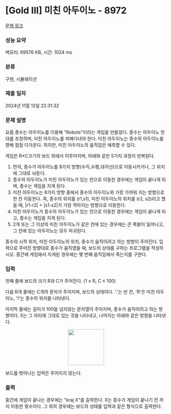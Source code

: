 # [Gold III] 미친 아두이노 - 8972 

[문제 링크](https://www.acmicpc.net/problem/8972) 

### 성능 요약

메모리: 69576 KB, 시간: 1024 ms

### 분류

구현, 시뮬레이션

### 제출 일자

2024년 11월 12일 22:31:32

### 문제 설명

<p>요즘 종수는 아두이노를 이용해 "Robots"이라는 게임을 만들었다. 종수는 아두이노 한대를 조정하며, 미친 아두이노를 피해다녀야 한다. 미친 아두이노는 종수의 아두이노를 향해 점점 다가온다. 하지만, 미친 아두이노의 움직임은 예측할 수 있다.</p>

<p>게임은 R×C크기의 보드 위에서 이루어지며, 아래와 같은 5가지 과정이 반복된다.</p>

<ol>
	<li>먼저, 종수가 아두이노를 8가지 방향(수직,수평,대각선)으로 이동시키거나, 그 위치에 그대로 놔둔다.</li>
	<li>종수의 아두이노가 미친 아두이노가 있는 칸으로 이동한 경우에는 게임이 끝나게 되며, 종수는 게임을 지게 된다.</li>
	<li>미친 아두이노는 8가지 방향 중에서 종수의 아두이노와 가장 가까워 지는 방향으로 한 칸 이동한다. 즉, 종수의 위치를 (r1,s1), 미친 아두이노의 위치를 (r2, s2)라고 했을 때, |r1-r2| + |s1-s2|가 가장 작아지는 방향으로 이동한다.</li>
	<li>미친 아두이노가 종수의 아두이노가 있는 칸으로 이동한 경우에는 게임이 끝나게 되고, 종수는 게임을 지게 된다.</li>
	<li>2개 또는 그 이상의 미친 아두이노가 같은 칸에 있는 경우에는 큰 폭발이 일어나고, 그 칸에 있는 아두이노는 모두 파괴된다.</li>
</ol>

<p>종수의 시작 위치, 미친 아두이노의 위치, 종수가 움직이려고 하는 방향이 주어진다. 입력으로 주어진 방향대로 종수가 움직였을 때, 보드의 상태를 구하는 프로그램을 작성하시오. 중간에 게임에서 지게된 경우에는 몇 번째 움직임에서 죽는지를 구한다.</p>

### 입력 

 <p>첫째 줄에 보드의 크기 R과 C가 주어진다. (1 ≤ R, C ≤ 100)</p>

<p>다음 R개 줄에는 C개의 문자가 주어지며, 보드의 상태이다. '.'는 빈 칸, 'R'은 미친 아두이노, 'I'는 종수의 위치를 나타낸다.</p>

<p>마지막 줄에는 길이가 100을 넘지않는 문자열이 주어지며, 종수가 움직이려고 하는 방향이다. 5는 그 자리에 그대로 있는 것을 나타내고, 나머지는 아래와 같은 방향을 나타낸다.</p>

<p style="text-align: center;"><img alt="" src="https://upload.acmicpc.net/a5693c73-112b-416c-8398-42fddd09c6e7/-/preview/" style="width: 112px; height: 112px;"></p>

<p>보드를 벗어나는 입력은 주어지지 않는다.</p>

### 출력 

 <p>중간에 게임이 끝나는 경우에는 "kraj X"를 출력한다. X는 종수가 게임이 끝나기 전 까지 이동한 횟수이다. 그 외의 경우에는 보드의 상태를 입력과 같은 형식으로 출력한다.</p>

